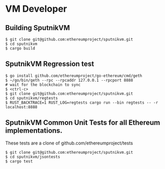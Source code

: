 # VM Developer

## Building SputnikVM
```
$ git clone git@github.com:ethereumproject/sputnikvm.git
$ cd sputnikvm
$ cargo build
```
## SputnikVM Regression test

```
$ go install github.com/ethereumproject/go-ethereum/cmd/geth
$ ~/go/bin/geth --rpc --rpcaddr 127.0.0.1 --rpcport 8888
# wait for the blockchain to sync
$ <ctrl-c>
$ git clone git@github.com:ethereumproject/sputnikvm.git
$ cd sputnikvm/regtests
$ RUST_BACKTRACE=1 RUST_LOG=regtests cargo run --bin regtests -- -r localhost:8888
```
## SputnikVM Common Unit Tests for all Ethereum implementations.
These tests are a clone of github.com/ethereumproject/tests
```
$ git clone git@github.com:ethereumproject/sputnikvm.git
$ cd sputnikvm/jsontests
$ cargo test
```
